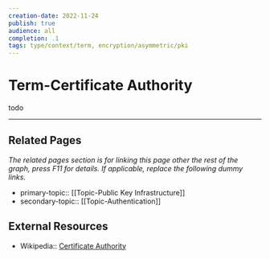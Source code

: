 ```yaml
---
creation-date: 2022-11-24
publish: true
audience: all
completion: .1
tags: type/context/term, encryption/asymmetric/pki
---
```

# Term-Certificate Authority
todo

---
## Related Pages
*The related pages section is for linking this page other the rest of the graph, press F11 for details. If applicable, replace the following dummy links.*
- primary-topic:: [[Topic-Public Key Infrastructure]]
- secondary-topic:: [[Topic-Authentication]]

## External Resources
- Wikipedia:: [Certificate Authority](https://en.wikipedia.org/wiki/Certificate_authority)


